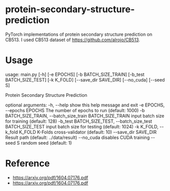 # protein-secondary-structure-prediction

PyTorch implementations of protein secondary structure prediction on CB513.
I used CB513 dataset of https://github.com/alrojo/CB513.

# Usage
usage: main.py [-h] [-e EPOCHS] [-b BATCH_SIZE_TRAIN]
               [-b_test BATCH_SIZE_TEST] [-k K_FOLD] [--save_dir SAVE_DIR]
               [--no_cuda] [--seed S]

Protein Secondary Structure Prediction

optional arguments:
  -h, --help            show this help message and exit
  -e EPOCHS, --epochs EPOCHS
                        The number of epochs to run (default: 1000)
  -b BATCH_SIZE_TRAIN, --batch_size_train BATCH_SIZE_TRAIN
                        input batch size for training (default: 128)
  -b_test BATCH_SIZE_TEST, --batch_size_test BATCH_SIZE_TEST
                        input batch size for testing (default: 1024)
  -k K_FOLD, --k_fold K_FOLD
                        K-Folds cross-validator (default: 10)
  --save_dir SAVE_DIR   Result path (default: ../data/result)
  --no_cuda             disables CUDA training
  --seed S              random seed (default: 1)

# Reference
- https://arxiv.org/pdf/1604.07176.pdf
- https://arxiv.org/pdf/1604.07176.pdf
